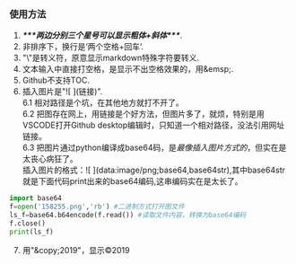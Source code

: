### 使用方法
1. ***\*\*\*两边分别三个星号可以显示粗体+斜体\*\*\****.
2. 非排序下，换行是‘两个空格+回车’.
3. "\\"是转义符，原意显示markdown特殊字符要转义.
4. 文本输入中直接打空格，是显示不出空格效果的，用\&emsp;.
5. Github不支持TOC.
6. 插入图片是"\!\[ \](链接)".  
6.1 相对路径是个坑，在其他地方就打不开了。  
6.2 把图存在网上，用链接是个好方法，但图片多了，就烦，特别是用VSCODE打开Github desktop编辑时，只知道一个相对路径，没法引用网址链接。  
6.3 把图片通过python编译成base64码，是*最像插入图片方式的*，但实在是太丧心病狂了。  
插入图片的格式：\!\[ \](data:image/png;base64,base64str),其中base64str就是下面代码print出来的base64编码,这串编码实在是太长了。

  ``` python
  import base64
  f=open('158255.png','rb') #二进制方式打开图文件
  ls_f=base64.b64encode(f.read()) #读取文件内容，转换为base64编码
  f.close()
  print(ls_f)
  ```

7. 用"\&copy;2019"，显示&copy;2019
